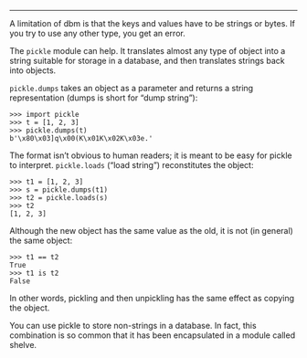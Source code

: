 --------

A limitation of <span>dbm</span> is that the keys and values have to be strings or bytes. If you try to use any other type, you get an error.

The <span>`pickle`</span> module can help. It translates almost any type of object into a string suitable for storage in a database, and then translates strings back into objects.

<span>`pickle.dumps`</span> takes an object as a parameter and returns a string representation (<span>dumps</span> is short for “dump string”):

    >>> import pickle
    >>> t = [1, 2, 3]
    >>> pickle.dumps(t)
    b'\x80\x03]q\x00(K\x01K\x02K\x03e.'

The format isn’t obvious to human readers; it is meant to be easy for <span>pickle</span> to interpret. <span>`pickle.loads`</span> (“load string”) reconstitutes the object:

    >>> t1 = [1, 2, 3]
    >>> s = pickle.dumps(t1)
    >>> t2 = pickle.loads(s)
    >>> t2
    [1, 2, 3]

Although the new object has the same value as the old, it is not (in general) the same object:

    >>> t1 == t2
    True
    >>> t1 is t2
    False

In other words, pickling and then unpickling has the same effect as copying the object.

You can use <span>pickle</span> to store non-strings in a database. In fact, this combination is so common that it has been encapsulated in a module called <span>shelve</span>.

